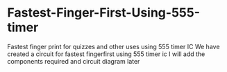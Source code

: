 # Fastest-Finger-First-Using-555-timer
Fastest finger print for quizzes and other uses using 555 timer IC
We have created a circuit for fastest fingerfirst using 555 timer ic
I will add the components required and circuit diagram later 
